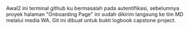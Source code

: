 Awal2 ini terminal github ku bermasalah pada autentifikasi, sebelumnya proyek halaman "Onboarding Page" ini sudah dikirim langsung ke tim MD melalui media WA. Git ini dibuat untuk bukti logbook capstone project.
